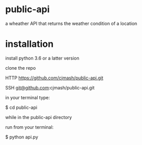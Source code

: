 # public-api
a wheather API that returns the weather condition of a location
 # installation 
 install python 3.6 or a latter version 
 
 clone the repo
 
 HTTP  https://github.com/cjmash/public-api.git 
 
 SSH
 git@github.com:cjmash/public-api.git

in your terminal type:

 $ cd public-api
 
 while in the public-api directory
 
 
  run from your terminal:
  
  
  $ python api.py

